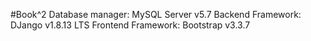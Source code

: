 #Book^2
Database manager: MySQL Server v5.7
Backend Framework: DJango v1.8.13 LTS
Frontend Framework: Bootstrap v3.3.7
